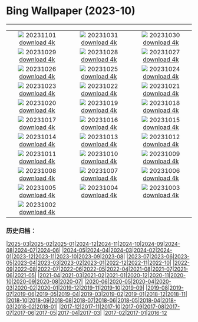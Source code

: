 # Bing Wallpaper (2023-10)
**************
| | | |
| :----: | :----: | :----: |
| ![](https://www.bing.com/th?id=OHR.HalloweenPorchAI_EN-US0776611565_1920x1080.jpg) 20231101 [download 4k](https://www.bing.com/th?id=OHR.HalloweenPorchAI_EN-US0776611565_UHD.jpg) | ![](https://www.bing.com/th?id=OHR.AutumnRaven_EN-US0686194098_1920x1080.jpg) 20231031 [download 4k](https://www.bing.com/th?id=OHR.AutumnRaven_EN-US0686194098_UHD.jpg) | ![](https://www.bing.com/th?id=OHR.SavannahSculpture_EN-US0375520303_1920x1080.jpg) 20231030 [download 4k](https://www.bing.com/th?id=OHR.SavannahSculpture_EN-US0375520303_UHD.jpg) |
| ![](https://www.bing.com/th?id=OHR.FiveWinds_EN-US0292788215_1920x1080.jpg) 20231029 [download 4k](https://www.bing.com/th?id=OHR.FiveWinds_EN-US0292788215_UHD.jpg) | ![](https://www.bing.com/th?id=OHR.OldBridgeSkye_EN-US0196189617_1920x1080.jpg) 20231028 [download 4k](https://www.bing.com/th?id=OHR.OldBridgeSkye_EN-US0196189617_UHD.jpg) | ![](https://www.bing.com/th?id=OHR.ViennaAutumn_EN-US0101367282_1920x1080.jpg) 20231027 [download 4k](https://www.bing.com/th?id=OHR.ViennaAutumn_EN-US0101367282_UHD.jpg) |
| ![](https://www.bing.com/th?id=OHR.GrandStaircase_EN-US9984560349_1920x1080.jpg) 20231026 [download 4k](https://www.bing.com/th?id=OHR.GrandStaircase_EN-US9984560349_UHD.jpg) | ![](https://www.bing.com/th?id=OHR.FuzerCastle_EN-US9918819618_1920x1080.jpg) 20231025 [download 4k](https://www.bing.com/th?id=OHR.FuzerCastle_EN-US9918819618_UHD.jpg) | ![](https://www.bing.com/th?id=OHR.PoconosMaze_EN-US4210947594_1920x1080.jpg) 20231024 [download 4k](https://www.bing.com/th?id=OHR.PoconosMaze_EN-US4210947594_UHD.jpg) |
| ![](https://www.bing.com/th?id=OHR.AstoriaBridge_EN-US9518437970_1920x1080.jpg) 20231023 [download 4k](https://www.bing.com/th?id=OHR.AstoriaBridge_EN-US9518437970_UHD.jpg) | ![](https://www.bing.com/th?id=OHR.PersepolisRelief_EN-US9435779068_1920x1080.jpg) 20231022 [download 4k](https://www.bing.com/th?id=OHR.PersepolisRelief_EN-US9435779068_UHD.jpg) | ![](https://www.bing.com/th?id=OHR.PygmySloth_EN-US9345280015_1920x1080.jpg) 20231021 [download 4k](https://www.bing.com/th?id=OHR.PygmySloth_EN-US9345280015_UHD.jpg) |
| ![](https://www.bing.com/th?id=OHR.WaterLilyVietnam_EN-US1552107370_1920x1080.jpg) 20231020 [download 4k](https://www.bing.com/th?id=OHR.WaterLilyVietnam_EN-US1552107370_UHD.jpg) | ![](https://www.bing.com/th?id=OHR.KodiakAlaska_EN-US1478138954_1920x1080.jpg) 20231019 [download 4k](https://www.bing.com/th?id=OHR.KodiakAlaska_EN-US1478138954_UHD.jpg) | ![](https://www.bing.com/th?id=OHR.SpreadsheetDay_EN-US1385391820_1920x1080.jpg) 20231018 [download 4k](https://www.bing.com/th?id=OHR.SpreadsheetDay_EN-US1385391820_UHD.jpg) |
| ![](https://www.bing.com/th?id=OHR.GoldenEnchantments_EN-US1308880623_1920x1080.jpg) 20231017 [download 4k](https://www.bing.com/th?id=OHR.GoldenEnchantments_EN-US1308880623_UHD.jpg) | ![](https://www.bing.com/th?id=OHR.AutumnHedgehog_EN-US1171311197_1920x1080.jpg) 20231016 [download 4k](https://www.bing.com/th?id=OHR.AutumnHedgehog_EN-US1171311197_UHD.jpg) | ![](https://www.bing.com/th?id=OHR.RingEclipse_EN-US1077107553_1920x1080.jpg) 20231015 [download 4k](https://www.bing.com/th?id=OHR.RingEclipse_EN-US1077107553_UHD.jpg) |
| ![](https://www.bing.com/th?id=OHR.ViesteItaly_EN-US0948108910_1920x1080.jpg) 20231014 [download 4k](https://www.bing.com/th?id=OHR.ViesteItaly_EN-US0948108910_UHD.jpg) | ![](https://www.bing.com/th?id=OHR.IdahoBarn_EN-US0098074838_1920x1080.jpg) 20231013 [download 4k](https://www.bing.com/th?id=OHR.IdahoBarn_EN-US0098074838_UHD.jpg) | ![](https://www.bing.com/th?id=OHR.JohnDayFossil_EN-US9957224234_1920x1080.jpg) 20231012 [download 4k](https://www.bing.com/th?id=OHR.JohnDayFossil_EN-US9957224234_UHD.jpg) |
| ![](https://www.bing.com/th?id=OHR.SoprisSunrise_EN-US9658915846_1920x1080.jpg) 20231011 [download 4k](https://www.bing.com/th?id=OHR.SoprisSunrise_EN-US9658915846_UHD.jpg) | ![](https://www.bing.com/th?id=OHR.FremontPetroglyph_EN-US9601526664_1920x1080.jpg) 20231010 [download 4k](https://www.bing.com/th?id=OHR.FremontPetroglyph_EN-US9601526664_UHD.jpg) | ![](https://www.bing.com/th?id=OHR.OctoClam_EN-US9467607669_1920x1080.jpg) 20231009 [download 4k](https://www.bing.com/th?id=OHR.OctoClam_EN-US9467607669_UHD.jpg) |
| ![](https://www.bing.com/th?id=OHR.GrizzlyFalls_EN-US9219501224_1920x1080.jpg) 20231008 [download 4k](https://www.bing.com/th?id=OHR.GrizzlyFalls_EN-US9219501224_UHD.jpg) | ![](https://www.bing.com/th?id=OHR.TaughannockFalls_EN-US8509030625_1920x1080.jpg) 20231007 [download 4k](https://www.bing.com/th?id=OHR.TaughannockFalls_EN-US8509030625_UHD.jpg) | ![](https://www.bing.com/th?id=OHR.GentooJump_EN-US3267430533_1920x1080.jpg) 20231006 [download 4k](https://www.bing.com/th?id=OHR.GentooJump_EN-US3267430533_UHD.jpg) |
| ![](https://www.bing.com/th?id=OHR.TarantulaNebula_EN-US3085335513_1920x1080.jpg) 20231005 [download 4k](https://www.bing.com/th?id=OHR.TarantulaNebula_EN-US3085335513_UHD.jpg) | ![](https://www.bing.com/th?id=OHR.WhitsundaySwirl_EN-US2946291997_1920x1080.jpg) 20231004 [download 4k](https://www.bing.com/th?id=OHR.WhitsundaySwirl_EN-US2946291997_UHD.jpg) | ![](https://www.bing.com/th?id=OHR.VuittonFoundation_EN-US2808914200_1920x1080.jpg) 20231003 [download 4k](https://www.bing.com/th?id=OHR.VuittonFoundation_EN-US2808914200_UHD.jpg) |
| ![](https://www.bing.com/th?id=OHR.LakeBledSunrise_EN-US2708574517_1920x1080.jpg) 20231002 [download 4k](https://www.bing.com/th?id=OHR.LakeBledSunrise_EN-US2708574517_UHD.jpg) |  |  |

### 历史归档：

|[2025-03](bing/2025-03/2025-03.md)|[2025-02](bing/2025-02/2025-02.md)|[2025-01](bing/2025-01/2025-01.md)|[2024-12](bing/2024-12/2024-12.md)|[2024-11](bing/2024-11/2024-11.md)|[2024-10](bing/2024-10/2024-10.md)|[2024-09](bing/2024-09/2024-09.md)|[2024-08](bing/2024-08/2024-08.md)|[2024-07](bing/2024-07/2024-07.md)|[2024-06](bing/2024-06/2024-06.md)|
|[2024-05](bing/2024-05/2024-05.md)|[2024-04](bing/2024-04/2024-04.md)|[2024-03](bing/2024-03/2024-03.md)|[2024-02](bing/2024-02/2024-02.md)|[2024-01](bing/2024-01/2024-01.md)|[2023-12](bing/2023-12/2023-12.md)|[2023-11](bing/2023-11/2023-11.md)|[2023-10](bing/2023-10/2023-10.md)|[2023-09](bing/2023-09/2023-09.md)|[2023-08](bing/2023-08/2023-08.md)|
|[2023-07](bing/2023-07/2023-07.md)|[2023-06](bing/2023-06/2023-06.md)|[2023-05](bing/2023-05/2023-05.md)|[2023-04](bing/2023-04/2023-04.md)|[2023-03](bing/2023-03/2023-03.md)|[2023-02](bing/2023-02/2023-02.md)|[2023-01](bing/2023-01/2023-01.md)|[2022-12](bing/2022-12/2022-12.md)|[2022-11](bing/2022-11/2022-11.md)|[2022-10](bing/2022-10/2022-10.md)|
|[2022-09](bing/2022-09/2022-09.md)|[2022-08](bing/2022-08/2022-08.md)|[2022-07](bing/2022-07/2022-07.md)|[2022-06](bing/2022-06/2022-06.md)|[2022-05](bing/2022-05/2022-05.md)|[2022-04](bing/2022-04/2022-04.md)|[2021-08](bing/2021-08/2021-08.md)|[2021-07](bing/2021-07/2021-07.md)|[2021-06](bing/2021-06/2021-06.md)|[2021-05](bing/2021-05/2021-05.md)|
|[2021-04](bing/2021-04/2021-04.md)|[2021-03](bing/2021-03/2021-03.md)|[2021-02](bing/2021-02/2021-02.md)|[2021-01](bing/2021-01/2021-01.md)|[2020-12](bing/2020-12/2020-12.md)|[2020-11](bing/2020-11/2020-11.md)|[2020-10](bing/2020-10/2020-10.md)|[2020-09](bing/2020-09/2020-09.md)|[2020-08](bing/2020-08/2020-08.md)|[2020-07](bing/2020-07/2020-07.md)|
|[2020-06](bing/2020-06/2020-06.md)|[2020-05](bing/2020-05/2020-05.md)|[2020-04](bing/2020-04/2020-04.md)|[2020-03](bing/2020-03/2020-03.md)|[2020-02](bing/2020-02/2020-02.md)|[2020-01](bing/2020-01/2020-01.md)|[2019-12](bing/2019-12/2019-12.md)|[2019-11](bing/2019-11/2019-11.md)|[2019-10](bing/2019-10/2019-10.md)|[2019-09](bing/2019-09/2019-09.md)|
|[2019-08](bing/2019-08/2019-08.md)|[2019-07](bing/2019-07/2019-07.md)|[2019-06](bing/2019-06/2019-06.md)|[2019-05](bing/2019-05/2019-05.md)|[2019-04](bing/2019-04/2019-04.md)|[2019-03](bing/2019-03/2019-03.md)|[2019-02](bing/2019-02/2019-02.md)|[2019-01](bing/2019-01/2019-01.md)|[2018-12](bing/2018-12/2018-12.md)|[2018-11](bing/2018-11/2018-11.md)|
|[2018-10](bing/2018-10/2018-10.md)|[2018-09](bing/2018-09/2018-09.md)|[2018-08](bing/2018-08/2018-08.md)|[2018-07](bing/2018-07/2018-07.md)|[2018-06](bing/2018-06/2018-06.md)|[2018-05](bing/2018-05/2018-05.md)|[2018-04](bing/2018-04/2018-04.md)|[2018-03](bing/2018-03/2018-03.md)|[2018-02](bing/2018-02/2018-02.md)|[2018-01](bing/2018-01/2018-01.md)|
|[2017-12](bing/2017-12/2017-12.md)|[2017-11](bing/2017-11/2017-11.md)|[2017-10](bing/2017-10/2017-10.md)|[2017-09](bing/2017-09/2017-09.md)|[2017-08](bing/2017-08/2017-08.md)|[2017-07](bing/2017-07/2017-07.md)|[2017-06](bing/2017-06/2017-06.md)|[2017-05](bing/2017-05/2017-05.md)|[2017-04](bing/2017-04/2017-04.md)|[2017-03](bing/2017-03/2017-03.md)|
|[2017-02](bing/2017-02/2017-02.md)|[2017-01](bing/2017-01/2017-01.md)|[2016-12](bing/2016-12/2016-12.md)